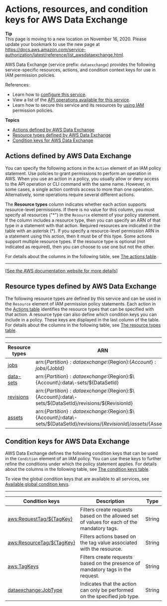 # Actions, resources, and condition keys for AWS Data Exchange<a name="list_awsdataexchange"></a>

**Tip**  
This page is moving to a new location on November 16, 2020\. Please update your bookmark to use the new page at [https://docs\.aws\.amazon\.com/service\-authorization/latest/reference/list\_awsdataexchange\.html](https://docs.aws.amazon.com/service-authorization/latest/reference/list_awsdataexchange.html)\. 

AWS Data Exchange \(service prefix: `dataexchange`\) provides the following service\-specific resources, actions, and condition context keys for use in IAM permission policies\.

References:
+ Learn how to [configure this service](https://docs.aws.amazon.com/data-exchange/latest/userguide/)\.
+ View a list of the [API operations available for this service](https://docs.aws.amazon.com/data-exchange/latest/apireference/)\.
+ Learn how to secure this service and its resources by [using IAM](https://docs.aws.amazon.com/data-exchange/latest/userguide/auth-access.html) permission policies\.

**Topics**
+ [Actions defined by AWS Data Exchange](#awsdataexchange-actions-as-permissions)
+ [Resource types defined by AWS Data Exchange](#awsdataexchange-resources-for-iam-policies)
+ [Condition keys for AWS Data Exchange](#awsdataexchange-policy-keys)

## Actions defined by AWS Data Exchange<a name="awsdataexchange-actions-as-permissions"></a>

You can specify the following actions in the `Action` element of an IAM policy statement\. Use policies to grant permissions to perform an operation in AWS\. When you use an action in a policy, you usually allow or deny access to the API operation or CLI command with the same name\. However, in some cases, a single action controls access to more than one operation\. Alternatively, some operations require several different actions\.

The **Resource types** column indicates whether each action supports resource\-level permissions\. If there is no value for this column, you must specify all resources \("\*"\) in the `Resource` element of your policy statement\. If the column includes a resource type, then you can specify an ARN of that type in a statement with that action\. Required resources are indicated in the table with an asterisk \(\*\)\. If you specify a resource\-level permission ARN in a statement using this action, then it must be of this type\. Some actions support multiple resource types\. If the resource type is optional \(not indicated as required\), then you can choose to use one but not the other\.

For details about the columns in the following table, see [The actions table](reference_policies_actions-resources-contextkeys.md#actions_table)\.


****  
[\[See the AWS documentation website for more details\]](http://docs.aws.amazon.com/IAM/latest/UserGuide/list_awsdataexchange.html)

## Resource types defined by AWS Data Exchange<a name="awsdataexchange-resources-for-iam-policies"></a>

The following resource types are defined by this service and can be used in the `Resource` element of IAM permission policy statements\. Each action in the [Actions table](#awsdataexchange-actions-as-permissions) identifies the resource types that can be specified with that action\. A resource type can also define which condition keys you can include in a policy\. These keys are displayed in the last column of the table\. For details about the columns in the following table, see [The resource types table](reference_policies_actions-resources-contextkeys.md#resources_table)\.


****  

| Resource types | ARN | Condition keys | 
| --- | --- | --- | 
|   [ jobs ](https://docs.aws.amazon.com/data-exchange/latest/userguide/jobs.html)  |  arn:$\{Partition\}:dataexchange:$\{Region\}:$\{Account\}:jobs/$\{JobId\}  |   [ dataexchange:JobType ](#awsdataexchange-dataexchange_JobType)   | 
|   [ data\-sets ](https://docs.aws.amazon.com/data-exchange/latest/userguide/data-sets.html)  |  arn:$\{Partition\}:dataexchange:$\{Region\}:$\{Account\}:data\-sets/$\{DataSetId\}  |  | 
|   [ revisions ](https://docs.aws.amazon.com/data-exchange/latest/userguide/data-sets.html#revisions)  |  arn:$\{Partition\}:dataexchange:$\{Region\}:$\{Account\}:data\-sets/$\{DataSetId\}/revisions/$\{RevisionId\}  |  | 
|   [ assets ](https://docs.aws.amazon.com/data-exchange/latest/userguide/data-sets.html#assets)  |  arn:$\{Partition\}:dataexchange:$\{Region\}:$\{Account\}:data\-sets/$\{DataSetId\}/revisions/$\{RevisionId\}/assets/$\{AssetId\}  |  | 

## Condition keys for AWS Data Exchange<a name="awsdataexchange-policy-keys"></a>

AWS Data Exchange defines the following condition keys that can be used in the `Condition` element of an IAM policy\. You can use these keys to further refine the conditions under which the policy statement applies\. For details about the columns in the following table, see [The condition keys table](reference_policies_actions-resources-contextkeys.md#context_keys_table)\.

To view the global condition keys that are available to all services, see [Available global condition keys](reference_policies_condition-keys.html#AvailableKeys)\.


****  

| Condition keys | Description | Type | 
| --- | --- | --- | 
|   [ aws:RequestTag/$\{TagKey\} ](https://docs.aws.amazon.com/IAM/latest/UserGuide/reference_policies_condition-keys.html#condition-keys-globally-available)  | Filters create requests based on the allowed set of values for each of the mandatory tags\. | String | 
|   [ aws:ResourceTag/$\{TagKey\} ](https://docs.aws.amazon.com/IAM/latest/UserGuide/reference_policies_condition-keys.html#condition-keys-globally-available)  | Filters actions based on the tag value associated with the resource\. | String | 
|   [ aws:TagKeys ](https://docs.aws.amazon.com/IAM/latest/UserGuide/reference_policies_condition-keys.html#condition-keys-globally-available)  | Filters create requests based on the presence of mandatory tags in the request\. | String | 
|   [ dataexchange:JobType ](https://docs.aws.amazon.com/data-exchange/latest/userguide/access-control.html)  | Indicates that the action can only be performed on the specified job type\. | String | 